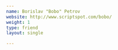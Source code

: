 ```yaml
---
name: Borislav "Bobo" Petrov
website: http://www.scriptspot.com/bobo/
weight: 1
type: friend
layout: single

---
```

